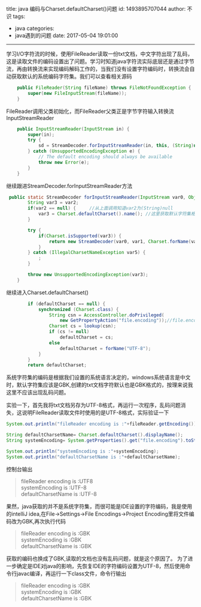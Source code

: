 title: java 编码与Charset.defaultCharset()问题
id: 1493895707044
author: 不识
tags:
  - java
categories:
  - java遇到的问题
date: 2017-05-04 19:01:00
---


学习I/O字符流的时候，使用FileReader读取一份txt文档，中文字符出现了乱码，这是读取文件的编码设置出了问题。学习时知道java字符流实际底层还是通过字节流，再由转换流来实现编码解码工作的，当我们没有设置字符编码时，转换流会自动获取默认的系统编码字符集。我们可以查看相关源码
```java
    public FileReader(String fileName) throws FileNotFoundException {
        super(new FileInputStream(fileName));
    }
```
FileReader调用父类初始化，而FileReader父类正是字节字符输入转换流InputStreamReader
```java
    public InputStreamReader(InputStream in) {
        super(in);
        try {
            sd = StreamDecoder.forInputStreamReader(in, this, (String)null); // ## 这里进行编码设置
        } catch (UnsupportedEncodingException e) {
            // The default encoding should always be available
            throw new Error(e);
        }
    }
```
继续跟进StreamDecoder.forInputStreamReader方法
```java
 public static StreamDecoder forInputStreamReader(InputStream var0, Object var1, String var2) throws UnsupportedEncodingException {
        String var3 = var2;
        if(var2 == null) {     //从上面调用知道var2为(String)null
            var3 = Charset.defaultCharset().name(); //这里获取默认字符集格式
        }

        try {
            if(Charset.isSupported(var3)) {
                return new StreamDecoder(var0, var1, Charset.forName(var3));
            }
        } catch (IllegalCharsetNameException var5) {
            ;
        }

        throw new UnsupportedEncodingException(var3);
    }
```
继续进入Charset.defaultCharset()

```java
        if (defaultCharset == null) {
            synchronized (Charset.class) {
                String csn = AccessController.doPrivileged(
                    new GetPropertyAction("file.encoding"));//file.encoding正是系统文件字符集的配置名称啦
                Charset cs = lookup(csn);
                if (cs != null)
                    defaultCharset = cs;
                else
                    defaultCharset = forName("UTF-8");
            }
        }
        return defaultCharset;
```

系统字符集的编码是根据我们设置的系统语言决定的，windows系统语言是中文时，默认字符集应该是GBK,创建的txt文档字符默认也是GBK格式的，按理来说我这里不应该出现乱码问题。    
<!-- more -->
实验一下，首先我将txt文档另存为UTF-8格式，再运行一次程序，乱码问题消失，这说明FileReader读取文件时使用的是UTF-8格式，实际验证一下
```java
System.out.println("fileReader encoding is :"+fileReader.getEncoding());

String defaultCharsetName= Charset.defaultCharset().displayName();
String systemEncoding= System.getProperties().get("file.encoding").toString();

System.out.println("systemEncoding is :"+systemEncoding);
System.out.println("defaultCharsetName is :"+defaultCharsetName);

```
控制台输出
>fileReader encoding is :UTF8  
>systemEncoding is :UTF-8  
>defaultCharsetName is :UTF-8  

果然，java获取的并不是系统字符集，而很可能是IDE设置的字符编码，我是使用的intelliJ idea,在File→Settings→File Encodings→Project Encoding里将文件编码改为GBK,再次执行代码
>fileReader encoding is :GBK   
>systemEncoding is :GBK   
>defaultCharsetName is :GBK   

获取的编码也换成了GBK,读取的文档也没有乱码问题，就是这个原因了。
为了进一步确定是IDE对java的影响，先恢复IDE的字符编码设置为UTF-8，然后使用命令行javac编译，再运行一下class文件，命令行输出
>fileReader encoding is :GBK   
>systemEncoding is :GBK   
>defaultCharsetName is :GBK 
